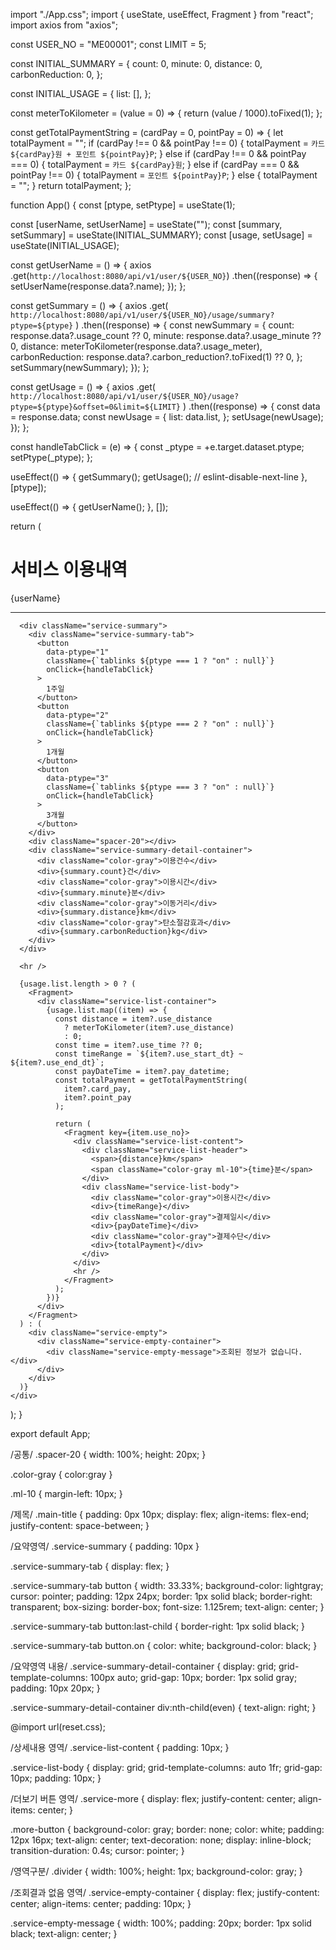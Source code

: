 import "./App.css";
import { useState, useEffect, Fragment } from "react";
import axios from "axios";

const USER_NO = "ME00001";
const LIMIT = 5;

const INITIAL_SUMMARY = {
  count: 0,
  minute: 0,
  distance: 0,
  carbonReduction: 0,
};

const INITIAL_USAGE = {
  list: [],
};

const meterToKilometer = (value = 0) => {
  return (value / 1000).toFixed(1);
};

const getTotalPaymentString = (cardPay = 0, pointPay = 0) => {
  let totalPayment = "";
  if (cardPay !== 0 && pointPay !== 0) {
    totalPayment = `카드 ${cardPay}원 + 포인트 ${pointPay}P`;
  } else if (cardPay !== 0 && pointPay === 0) {
    totalPayment = `카드 ${cardPay}원`;
  } else if (cardPay === 0 && pointPay !== 0) {
    totalPayment = `포인트 ${pointPay}P`;
  } else {
    totalPayment = "";
  }
  return totalPayment;
};

function App() {
  const [ptype, setPtype] = useState(1);

  const [userName, setUserName] = useState("");
  const [summary, setSummary] = useState(INITIAL_SUMMARY);
  const [usage, setUsage] = useState(INITIAL_USAGE);

  const getUserName = () => {
    axios
      .get(`http://localhost:8080/api/v1/user/${USER_NO}`)
      .then((response) => {
        setUserName(response.data?.name);
      });
  };

  const getSummary = () => {
    axios
      .get(
        `http://localhost:8080/api/v1/user/${USER_NO}/usage/summary?ptype=${ptype}`
      )
      .then((response) => {
        const newSummary = {
          count: response.data?.usage_count ?? 0,
          minute: response.data?.usage_minute ?? 0,
          distance: meterToKilometer(response.data?.usage_meter),
          carbonReduction: response.data?.carbon_reduction?.toFixed(1) ?? 0,
        };
        setSummary(newSummary);
      });
  };

  const getUsage = () => {
    axios
      .get(
        `http://localhost:8080/api/v1/user/${USER_NO}/usage?ptype=${ptype}&offset=0&limit=${LIMIT}`
      )
      .then((response) => {
        const data = response.data;
        const newUsage = {
          list: data.list,
        };
        setUsage(newUsage);
      });
  };

  const handleTabClick = (e) => {
    const _ptype = +e.target.dataset.ptype;
    setPtype(_ptype);
  };

  useEffect(() => {
    getSummary();
    getUsage();
    // eslint-disable-next-line
  }, [ptype]);

  useEffect(() => {
    getUserName();
  }, []);

  return (
    <div>
      <div className="main-title">
        <h1>서비스 이용내역</h1>
        <div>{userName}</div>
      </div>
      <hr />

      <div className="service-summary">
        <div className="service-summary-tab">
          <button
            data-ptype="1"
            className={`tablinks ${ptype === 1 ? "on" : null}`}
            onClick={handleTabClick}
          >
            1주일
          </button>
          <button
            data-ptype="2"
            className={`tablinks ${ptype === 2 ? "on" : null}`}
            onClick={handleTabClick}
          >
            1개월
          </button>
          <button
            data-ptype="3"
            className={`tablinks ${ptype === 3 ? "on" : null}`}
            onClick={handleTabClick}
          >
            3개월
          </button>
        </div>
        <div className="spacer-20"></div>
        <div className="service-summary-detail-container">
          <div className="color-gray">이용건수</div>
          <div>{summary.count}건</div>
          <div className="color-gray">이용시간</div>
          <div>{summary.minute}분</div>
          <div className="color-gray">이동거리</div>
          <div>{summary.distance}km</div>
          <div className="color-gray">탄소절감효과</div>
          <div>{summary.carbonReduction}kg</div>
        </div>
      </div>

      <hr />

      {usage.list.length > 0 ? (
        <Fragment>
          <div className="service-list-container">
            {usage.list.map((item) => {
              const distance = item?.use_distance
                ? meterToKilometer(item?.use_distance)
                : 0;
              const time = item?.use_time ?? 0;
              const timeRange = `${item?.use_start_dt} ~ ${item?.use_end_dt}`;
              const payDateTime = item?.pay_datetime;
              const totalPayment = getTotalPaymentString(
                item?.card_pay,
                item?.point_pay
              );

              return (
                <Fragment key={item.use_no}>
                  <div className="service-list-content">
                    <div className="service-list-header">
                      <span>{distance}km</span>
                      <span className="color-gray ml-10">{time}분</span>
                    </div>
                    <div className="service-list-body">
                      <div className="color-gray">이용시간</div>
                      <div>{timeRange}</div>
                      <div className="color-gray">결제일시</div>
                      <div>{payDateTime}</div>
                      <div className="color-gray">결제수단</div>
                      <div>{totalPayment}</div>
                    </div>
                  </div>
                  <hr />
                </Fragment>
              );
            })}
          </div>
        </Fragment>
      ) : (
        <div className="service-empty">
          <div className="service-empty-container">
            <div className="service-empty-message">조회된 정보가 없습니다.</div>
          </div>
        </div>
      )}
    </div>
  );
}

export default App;

/공통/ .spacer-20 { width: 100%; height: 20px; }

.color-gray { color:gray }

.ml-10 { margin-left: 10px; }

/제목/ .main-title { padding: 0px 10px; display: flex; align-items: flex-end; justify-content: space-between; }

/요약영역/ .service-summary { padding: 10px }

.service-summary-tab { display: flex; }

.service-summary-tab button { width: 33.33%; background-color: lightgray; cursor: pointer; padding: 12px 24px; border: 1px solid black; border-right: transparent; box-sizing: border-box; font-size: 1.125rem; text-align: center; }

.service-summary-tab button:last-child { border-right: 1px solid black; }

.service-summary-tab button.on { color: white; background-color: black; }

/요약영역 내용/ .service-summary-detail-container { display: grid; grid-template-columns: 100px auto; grid-gap: 10px; border: 1px solid gray; padding: 10px 20px; }

.service-summary-detail-container div:nth-child(even) { text-align: right; }

@import url(reset.css);

/상세내용 영역/ .service-list-content { padding: 10px; }

.service-list-body { display: grid; grid-template-columns: auto 1fr; grid-gap: 10px; padding: 10px; }

/더보기 버튼 영역/ .service-more { display: flex; justify-content: center; align-items: center; }

.more-button { background-color: gray; border: none; color: white; padding: 12px 16px; text-align: center; text-decoration: none; display: inline-block; transition-duration: 0.4s; cursor: pointer; }

/영역구분/ .divider { width: 100%; height: 1px; background-color: gray; }

/조회결과 없음 영역/ .service-empty-container { display: flex; justify-content: center; align-items: center; padding: 10px; }

.service-empty-message { width: 100%; padding: 20px; border: 1px solid black; text-align: center; }
